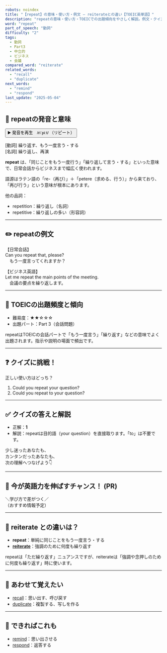 ```yaml
---
robots: noindex
title: "【repeat】の意味・使い方・例文 ― reiterateとの違い【TOEIC英単語】"
description: "repeatの意味・使い方・TOEICでの出題傾向をやさしく解説。例文・クイズ付きでreiterateとの違いもわかりやすく学べます。"
word: "repeat"
part_of_speech: "動詞"
difficulty: "2"
tags:
  - 動詞
  - Part3
  - 中立的
  - ビジネス
  - 会議
compared_word: "reiterate"
related_words:
  - "recall"
  - "duplicate"
next_words:
  - "remind"
  - "respond"
last_update: "2025-05-04"
---
```


## 🔰 repeatの発音と意味

<button class="play-audio" onclick="playTTS('repeat')">
  <span class="play-audio-main">
    ▶️ 発音を再生　/riˈpiːt/
  </span>
  <span class="play-audio-sub">
    （リピート）
  </span>
</button>

[動詞] 繰り返す、もう一度言う・する  
[名詞] 繰り返し、再演

**repeat** は、「同じことをもう一度行う」「繰り返して言う・する」といった意味で、日常会話からビジネスまで幅広く使われます。

語源はラテン語の「re-（再び）」＋「petere（求める、行う）」から来ており、「再び行う」という意味が根本にあります。

他の品詞：  
- repetition：繰り返し（名詞）
- repetitive：繰り返しの多い（形容詞）

---

## ✏️ repeatの例文

【日常会話】  
Can you repeat that, please?  
　もう一度言ってくれますか？

【ビジネス英語】  
Let me repeat the main points of the meeting.  
　会議の要点を繰り返します。

---

## 🎯 TOEICの出題頻度と傾向

- 難易度：★★☆☆☆
- 出題パート：Part 3（会話問題）

repeatはTOEICの会話パートで「もう一度言う」「繰り返す」などの意味でよく出題されます。指示や説明の場面で頻出です。

---

## ❓ クイズに挑戦！

正しい使い方はどっち？

1. Could you repeat your question?  
2. Could you repeat to your question?

---

## ✅ クイズの答えと解説

- 正解：**1**
- 解説：repeatは目的語（your question）を直接取ります。「to」は不要です。

少し迷ったあなたも、  
カンタンだったあなたも、  
次の理解へつなげよう👇️

---

## 🚀 今が英語力を伸ばすチャンス！ (PR)

<div class="info-center">
＼学び方で差がつく／<br>  
（おすすめ情報予定）
</div>

---

## 🤔  reiterate との違いは？

- **repeat**：単純に同じことをもう一度言う・する
- **[reiterate](/word/reiterate/)**：強調のために何度も繰り返す

repeatは「ただ繰り返す」ニュアンスですが、reiterateは「強調や念押しのために何度も繰り返す」時に使います。

---

## 🧩 あわせて覚えたい

- [recall](/word/recall/)：思い出す、呼び戻す
- [duplicate](/word/duplicate/)：複製する、写しを作る

---

## 📖 できればこれも

- [remind](/word/remind/)：思い出させる
- [respond](/word/respond/)：返答する

<!-- cvid: aid34_bid15 -->
